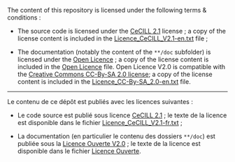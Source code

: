The content of this repository is licensed under the following terms & conditions :

- The source code is licensed under the [CeCILL 2.1](http://www.cecill.info/licences/Licence_CeCILL_V2.1-en.txt) license ; a copy of the license content is included in the [Licence\_CeCILL\_V2.1-en.txt](./Licence_CeCILL_V2.1-en.txt) file ;

- The documentation (notably the content of the `**/doc` subfolder) is licensed under the [Open Licence](https://www.etalab.gouv.fr/wp-content/uploads/2017/04/ETALAB-Licence-Ouverte-v2.0.pdf) ; a copy of the license content is included in the [Open Licence](./Licence_ouverte-V2-fr.txt) file. Open Licence V2.0 is compatible with the [Creative Commons CC-By-SA 2.0 license](https://creativecommons.org/licenses/by-sa/2.0/); a copy of the license content is included in the [Licence\_CC-By-SA\_2.0-en.txt](./Licence_CC-By-SA_2.0-en.txt) file.
 
----

Le contenu de ce dépôt est publiés avec les licences suivantes :

- Le code source est publié sous licence [CeCILL 2.1](http://www.cecill.info/licences/Licence_CeCILL_V2.1-en.txt) ; le texte de la licence est disponible dans le fichier [Licence\_CeCILL\_V2.1-fr.txt](./Licence_CeCILL_V2.1-fr.txt) ;

- La documentation (en particulier le contenu des dossiers `**/doc`) est publiée sous la [Licence Ouverte V2.0](https://www.etalab.gouv.fr/wp-content/uploads/2017/04/ETALAB-Licence-Ouverte-v2.0.pdf) ; le texte de la licence est disponible dans le fichier [Licence Ouverte](./Licence_ouverte-V2-fr.txt).
